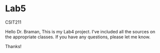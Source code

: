 # Lab5
CSIT211


Hello Dr. Braman,
  This is my Lab4 project. I've included all the sources on the appropriate classes. If you have any questions, please let me know.
  
Thanks!
